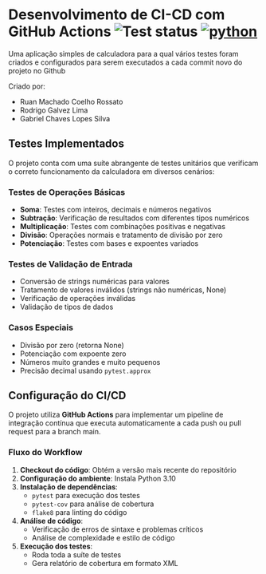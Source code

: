 # Desenvolvimento de CI-CD com GitHub Actions ![Test status](https://github.com/LabEngSoftware2025/aula4-calculadora/actions/workflows/python-app.yml/badge.svg) [![python](https://img.shields.io/badge/Python-3.7-3776AB.svg?style=flat&logo=python&logoColor=white)](https://www.python.org)


Uma aplicação simples de calculadora para a qual vários testes foram criados e configurados para serem executados a cada commit novo do projeto no Github


Criado por:
- Ruan Machado Coelho Rossato
- Rodrigo Galvez Lima
- Gabriel Chaves Lopes Silva
## Testes Implementados

O projeto conta com uma suíte abrangente de testes unitários que verificam o correto funcionamento da calculadora em diversos cenários:

### Testes de Operações Básicas
- **Soma**: Testes com inteiros, decimais e números negativos
- **Subtração**: Verificação de resultados com diferentes tipos numéricos
- **Multiplicação**: Testes com combinações positivas e negativas
- **Divisão**: Operações normais e tratamento de divisão por zero
- **Potenciação**: Testes com bases e expoentes variados

### Testes de Validação de Entrada
- Conversão de strings numéricas para valores
- Tratamento de valores inválidos (strings não numéricas, None)
- Verificação de operações inválidas
- Validação de tipos de dados

### Casos Especiais
- Divisão por zero (retorna None)
- Potenciação com expoente zero
- Números muito grandes e muito pequenos
- Precisão decimal usando `pytest.approx`

## Configuração do CI/CD

O projeto utiliza **GitHub Actions** para implementar um pipeline de integração contínua que executa automaticamente a cada push ou pull request para a branch main.

### Fluxo do Workflow

1. **Checkout do código**: Obtém a versão mais recente do repositório
2. **Configuração do ambiente**: Instala Python 3.10
3. **Instalação de dependências**:
   - `pytest` para execução dos testes
   - `pytest-cov` para análise de cobertura
   - `flake8` para linting do código
4. **Análise de código**:
   - Verificação de erros de sintaxe e problemas críticos
   - Análise de complexidade e estilo de código
5. **Execução dos testes**:
   - Roda toda a suíte de testes
   - Gera relatório de cobertura em formato XML
